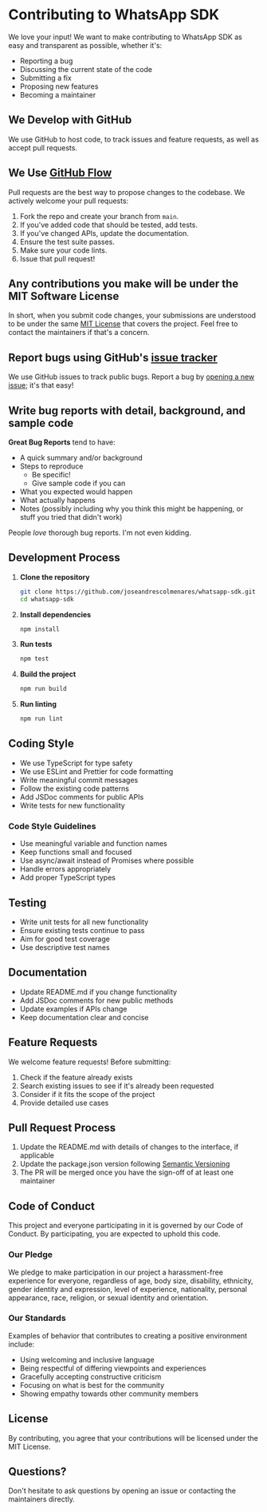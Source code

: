 # Contributing to WhatsApp SDK

We love your input! We want to make contributing to WhatsApp SDK as easy and transparent as possible, whether it's:

- Reporting a bug
- Discussing the current state of the code
- Submitting a fix
- Proposing new features
- Becoming a maintainer

## We Develop with GitHub

We use GitHub to host code, to track issues and feature requests, as well as accept pull requests.

## We Use [GitHub Flow](https://guides.github.com/introduction/flow/index.html)

Pull requests are the best way to propose changes to the codebase. We actively welcome your pull requests:

1. Fork the repo and create your branch from `main`.
2. If you've added code that should be tested, add tests.
3. If you've changed APIs, update the documentation.
4. Ensure the test suite passes.
5. Make sure your code lints.
6. Issue that pull request!

## Any contributions you make will be under the MIT Software License

In short, when you submit code changes, your submissions are understood to be under the same [MIT License](http://choosealicense.com/licenses/mit/) that covers the project. Feel free to contact the maintainers if that's a concern.

## Report bugs using GitHub's [issue tracker](https://github.com/joseandrescolmenares/whatsapp-sdk/issues)

We use GitHub issues to track public bugs. Report a bug by [opening a new issue](https://github.com/joseandrescolmenares/whatsapp-sdk/issues/new); it's that easy!

## Write bug reports with detail, background, and sample code

**Great Bug Reports** tend to have:

- A quick summary and/or background
- Steps to reproduce
  - Be specific!
  - Give sample code if you can
- What you expected would happen
- What actually happens
- Notes (possibly including why you think this might be happening, or stuff you tried that didn't work)

People *love* thorough bug reports. I'm not even kidding.

## Development Process

1. **Clone the repository**
   ```bash
   git clone https://github.com/joseandrescolmenares/whatsapp-sdk.git
   cd whatsapp-sdk
   ```

2. **Install dependencies**
   ```bash
   npm install
   ```

3. **Run tests**
   ```bash
   npm test
   ```

4. **Build the project**
   ```bash
   npm run build
   ```

5. **Run linting**
   ```bash
   npm run lint
   ```

## Coding Style

- We use TypeScript for type safety
- We use ESLint and Prettier for code formatting
- Write meaningful commit messages
- Follow the existing code patterns
- Add JSDoc comments for public APIs
- Write tests for new functionality

### Code Style Guidelines

- Use meaningful variable and function names
- Keep functions small and focused
- Use async/await instead of Promises where possible
- Handle errors appropriately
- Add proper TypeScript types

## Testing

- Write unit tests for all new functionality
- Ensure existing tests continue to pass
- Aim for good test coverage
- Use descriptive test names

## Documentation

- Update README.md if you change functionality
- Add JSDoc comments for new public methods
- Update examples if APIs change
- Keep documentation clear and concise

## Feature Requests

We welcome feature requests! Before submitting:

1. Check if the feature already exists
2. Search existing issues to see if it's already been requested
3. Consider if it fits the scope of the project
4. Provide detailed use cases

## Pull Request Process

1. Update the README.md with details of changes to the interface, if applicable
2. Update the package.json version following [Semantic Versioning](http://semver.org/)
3. The PR will be merged once you have the sign-off of at least one maintainer

## Code of Conduct

This project and everyone participating in it is governed by our Code of Conduct. By participating, you are expected to uphold this code.

### Our Pledge

We pledge to make participation in our project a harassment-free experience for everyone, regardless of age, body size, disability, ethnicity, gender identity and expression, level of experience, nationality, personal appearance, race, religion, or sexual identity and orientation.

### Our Standards

Examples of behavior that contributes to creating a positive environment include:

- Using welcoming and inclusive language
- Being respectful of differing viewpoints and experiences
- Gracefully accepting constructive criticism
- Focusing on what is best for the community
- Showing empathy towards other community members

## License

By contributing, you agree that your contributions will be licensed under the MIT License.

## Questions?

Don't hesitate to ask questions by opening an issue or contacting the maintainers directly.